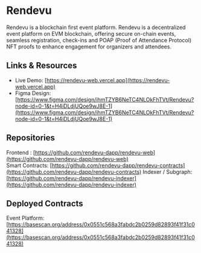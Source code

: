 # Rendevu
Rendevu is a blockchain first event platform. Rendevu is a decentralized event platform on EVM blockchain, offering secure on-chain events, seamless registration, check-ins and POAP (Proof of Attendance Protocol) NFT proofs to enhance engagement for organizers and attendees.

## Links & Resources  
- Live Demo: [https://rendevu-web.vercel.app](https://rendevu-web.vercel.app)
- Figma Design: [https://www.figma.com/design/ihmTZYB6NeTC4NLOkFhTVt/Rendevu?node-id=0-1&t=H4iDLdjUQoe9wJ8E-1](https://www.figma.com/design/ihmTZYB6NeTC4NLOkFhTVt/Rendevu?node-id=0-1&t=H4iDLdjUQoe9wJ8E-1)

## Repositories
Frontend : [https://github.com/rendevu-dapp/rendevu-web](https://github.com/rendevu-dapp/rendevu-web)  
Smart Contracts: [https://github.com/rendevu-dapp/rendevu-contracts](https://github.com/rendevu-dapp/rendevu-contracts)
Indexer / Subgraph: [https://github.com/rendevu-dapp/rendevu-indexer](https://github.com/rendevu-dapp/rendevu-indexer)

## Deployed Contracts
Event Platform: [https://basescan.org/address/0x0551c568a3fabdc2b0259d82893f41f31c041328](https://basescan.org/address/0x0551c568a3fabdc2b0259d82893f41f31c041328)
